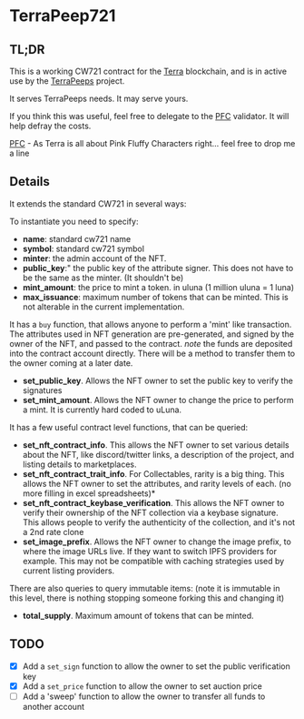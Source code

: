 # TerraPeep721
## TL;DR
This is a working CW721 contract for the [Terra](https://terra.money/) blockchain, and is in active use by the [TerraPeeps](https://terrapeeps.com) project.

It serves TerraPeeps needs. It may serve yours.

If you think this was useful, feel free to delegate to the [PFC](https://station.terra.money/validator/terravaloper12g4nkvsjjnl0t7fvq3hdcw7y8dc9fq69nyeu9q) validator. It will help defray the costs.

[PFC](https://twitter.com/PFC_Validator) - As Terra is all about Pink Fluffy Characters right... feel free to drop me a line


## Details

It extends the standard CW721 in several ways:

To instantiate you need to specify:
- **name**: standard cw721 name
- **symbol**: standard cw721 symbol
- **minter**: the admin account of the NFT.
- **public_key**:" the public key of the attribute signer. This does not have to be the same as the minter. (It shouldn't be)
- **mint_amount**: the price to mint a token. in uluna (1 million uluna = 1 luna)
- **max_issuance**: maximum number of tokens that can be minted. This is not alterable in the current implementation.



It has a `buy` function, that allows anyone to perform a 'mint' like transaction. The attributes used in NFT generation are pre-generated, and signed by the owner of the NFT, and passed to the contract. *note* the funds are deposited into the contract account directly. There will be a method to transfer them to the owner coming at a later date.
 * **set_public_key**. Allows the NFT owner to set the public key to verify the signatures
 * **set_mint_amount**. Allows the NFT owner to change the price to perform a mint. It is currently hard coded to uLuna.

It has a few useful contract level functions, that can be queried:
   * **set_nft_contract_info**. This allows the NFT owner to set various details about the NFT, like discord/twitter links, a description of the project, and listing details to marketplaces.
   * **set_nft_contract_trait_info**. For Collectables, rarity is a big thing. This allows the NFT owner to set the attributes, and rarity levels of each. (no more filling in excel spreadsheets)*
   * **set_nft_contract_keybase_verification**. This allows the NFT owner to verify their ownership of the NFT collection via a keybase signature. This allows people to verify the authenticity of the collection, and it's not a 2nd rate clone
   * **set_image_prefix**. Allows the NFT owner to change the image prefix, to where the image URLs live. If they want to switch IPFS providers for example. This may not be compatible with caching strategies used by current listing providers.

There are also queries to query immutable items: (note it is immutable in this level, there is nothing stopping someone forking this and changing it)
* **total_supply**. Maximum amount of tokens that can be minted.

## TODO
- [x] Add a `set_sign` function to allow the owner to set the public verification key
- [x] Add a `set_price` function to allow the owner to set auction price
- [ ] Add a 'sweep' function to allow the owner to transfer all funds to another account
